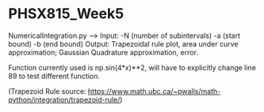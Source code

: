# PHSX815_Week5

NumericalIntegration.py -->
Input: -N (number of subintervals) -a (start bound) -b (end bound)
Output: Trapezoidal rule plot, area under curve approximation; Gaussian Quadrature approximation, error.

Function currently used is np.sin(4*x)**2, will have to explicitly change line 89 to test different function.
 

(Trapezoid Rule source: https://www.math.ubc.ca/~pwalls/math-python/integration/trapezoid-rule/)
